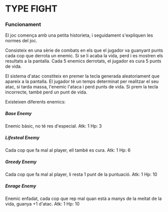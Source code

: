 # TYPE FIGHT

### Funcionament

El joc comença amb una petita historieta, i seguidament s'expliquen les normes del joc.

Consisteix en una sèrie de combats en els que el jugador va guanyant punts cada cop que derrota un enemic. 
Si se li acaba la vida, perd i es mostren els resultats a la pantalla.
Cada 5 enemics derrotats, el jugador es cura 5 punts de vida.

El sistema d'atac constiteix en premer la tecla generada aleatoriament que apareix a la pantalla.
El jugador té un temps determinat per realitzar el seu atac, si tarda massa, l'enemic l'ataca i perd punts de vida.
Si prem la tecla incorrecte, també perd un punt de vida.

Existeixen diferents enemics:

##### Base Enemy
Enemic bàsic, no té res d'especial.
Atk: 1
Hp: 3

##### Lifesteal Enemy
Cada cop que fa mal al player, ell també es cura.
Atk: 1
Hp: 6

##### Greedy Enemy
Cada cop que fa mal al player, li resta 1 punt de la puntuació.
Atk: 1
Hp: 10

##### Enrage Enemy
Enemic enfadat, cada cop que rep mal quan està a manys de la meitat de la vida, guanya +1 d'atac.
Atk: 1
Hp: 10

